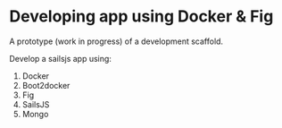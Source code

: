 # Developing app using Docker & Fig
A prototype (work in progress) of a development scaffold. 

Develop a sailsjs app using:

1. Docker
2. Boot2docker
3. Fig
4. SailsJS
5. Mongo